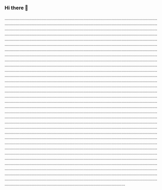 ### Hi there 👋

..................................................................................................................................................................................................................................................................................................................................................................................................................................................................................................................................................................................................................................................................................................................................................................................................................................................................................................................................................................................................................................................................................................................................................................................................................................................................................................................................................................................................................................................................................................................................................................................................................................................................................................................................................................................................................................................................................................................................................................................................................................................................................................................................................................................................................................................................................................................................................................................................................................................................................................................................................................................................................................................................................................................................................................................................................................................................................................................................................................................................................................................................................................................................................................................................................................................................................................................................................................................................................................................................................................................................................................................................................................................................................................................................................................................................................................................................................................................................................................................................................................................................................................................................................................................................................................